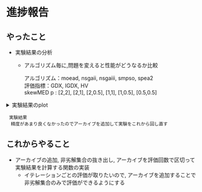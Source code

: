 # 進捗報告
## やったこと
- 実験結果の分析
    - アルゴリズム毎に,問題を変えると性能がどうなるか比較
    
        アルゴリズム：moead, nsgaii, nsgaiii, smpso, spea2  
        評価指標：GDX, IGDX, HV  
        skewMED p : [2,2], [2,1], [2,0.5], [1,1], [1,0.5], [0.5,0.5]
<details><summary>実験結果のplot</summary><div>  

moead GDX
![](moeadGDX.png)
moead IGDX
![](moeadIGDX.png)
moead HV
![](moeadHV.png)
nsgaii GDX
![](nsgaiiGDX.png)
nsgaii IGDX
![](nsgaiiIGDX.png)
nsgaii HV
![](nsgaiiHV.png)
nsgaiii GDX
![](nsgaiii-GDX.png)
nsgaiii IGDX
![](nsgaiiiIGDX.png)
nsgaiii HV
![](nsgaiiiHV.png)
smpso GDX
![](smpsoGDX.png)
smpso IGDX
![](smpsoIGDX.png)
smpso HV
![](smpsoHV.png)
spea2 GDX
![](spea2GDX.png)
spea2 IGDX
![](spea2IGDX.png)
spea2 HV
![](spea2HV.png)

　　</div></details>

     実験結果  
    　精度があまり良くなかったのでアーカイブを追加して実験をこれから回し直す

## これからやること
- アーカイブの追加, 非劣解集合の抜き出し, アーカイブを評価回数で区切って実験結果を計算する関数の実装
    - イテレーションごとの評価が取りたいので, アーカイブを追加することで非劣解集合のみで評価ができるようにする
